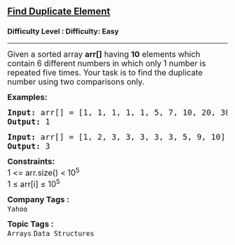 <h2><a href="https://www.geeksforgeeks.org/problems/find-duplicates-under-given-constraints0856/1?page=7&category=Arrays,Mathematical&difficulty=Easy&status=unsolved&sortBy=submissions">Find Duplicate Element</a></h2><h3>Difficulty Level : Difficulty: Easy</h3><hr><div class="problems_problem_content__Xm_eO"><p><span style="font-size: 18px;">Given a sorted array <strong>arr[]</strong> having <strong>10</strong> elements which contain 6 different numbers in which only 1 number is repeated five times. Your task is to find the duplicate number&nbsp;using two comparisons only.</span></p>
<p><span style="font-size: 18px;"><strong>Examples:</strong></span></p>
<pre><span style="font-size: 18px;"><strong>Input:</strong> arr[] = [1, 1, 1, 1, 1, 5, 7, 10, 20, 30]
<strong>Output: </strong>1
</span></pre>
<pre><span style="font-size: 18px;"><strong>Input: </strong>arr[] = [1, 2, 3, 3, 3, 3, 3, 5, 9, 10]
<strong>Output:</strong> 3</span></pre>
<p><span style="font-size: 18px;"><strong>Constraints:<br></strong>1 &lt;= arr.size() &lt;<strong>&nbsp;</strong>10<sup>5</sup><strong><br></strong></span><span style="font-size: 18px;">1 ≤ arr[i] ≤ 10<sup>5</sup></span></p></div><p><span style=font-size:18px><strong>Company Tags : </strong><br><code>Yahoo</code>&nbsp;<br><p><span style=font-size:18px><strong>Topic Tags : </strong><br><code>Arrays</code>&nbsp;<code>Data Structures</code>&nbsp;